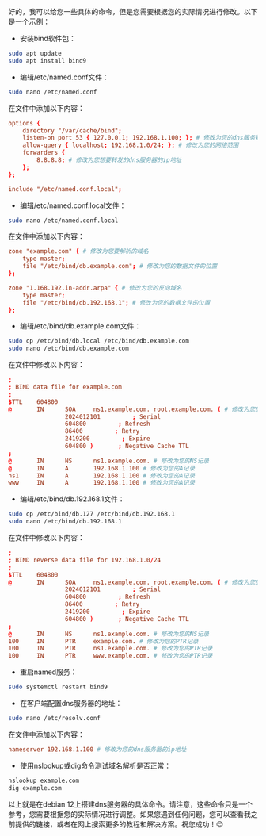 好的，我可以给您一些具体的命令，但是您需要根据您的实际情况进行修改。以下是一个示例：

- 安装bind软件包：

```bash
sudo apt update
sudo apt install bind9
```

- 编辑/etc/named.conf文件：

```bash
sudo nano /etc/named.conf
```

在文件中添加以下内容：

```conf
options {
    directory "/var/cache/bind";
    listen-on port 53 { 127.0.0.1; 192.168.1.100; }; # 修改为您的dns服务器的ip地址
    allow-query { localhost; 192.168.1.0/24; }; # 修改为您的网络范围
    forwarders {
        8.8.8.8; # 修改为您想要转发的dns服务器的ip地址
    };
};

include "/etc/named.conf.local";
```

- 编辑/etc/named.conf.local文件：

```bash
sudo nano /etc/named.conf.local
```

在文件中添加以下内容：

```conf
zone "example.com" { # 修改为您要解析的域名
    type master;
    file "/etc/bind/db.example.com"; # 修改为您的数据文件的位置
};

zone "1.168.192.in-addr.arpa" { # 修改为您的反向域名
    type master;
    file "/etc/bind/db.192.168.1"; # 修改为您的数据文件的位置
};
```

- 编辑/etc/bind/db.example.com文件：

```bash
sudo cp /etc/bind/db.local /etc/bind/db.example.com
sudo nano /etc/bind/db.example.com
```

在文件中修改以下内容：

```conf
;
; BIND data file for example.com
;
$TTL    604800
@       IN      SOA     ns1.example.com. root.example.com. ( # 修改为您的SOA记录
                2024012101         ; Serial
                604800         ; Refresh
                86400         ; Retry
                2419200         ; Expire
                604800 )       ; Negative Cache TTL
;
@       IN      NS      ns1.example.com. # 修改为您的NS记录
@       IN      A       192.168.1.100 # 修改为您的A记录
ns1     IN      A       192.168.1.100 # 修改为您的A记录
www     IN      A       192.168.1.100 # 修改为您的A记录
```

- 编辑/etc/bind/db.192.168.1文件：

```bash
sudo cp /etc/bind/db.127 /etc/bind/db.192.168.1
sudo nano /etc/bind/db.192.168.1
```

在文件中修改以下内容：

```conf
;
; BIND reverse data file for 192.168.1.0/24
;
$TTL    604800
@       IN      SOA     ns1.example.com. root.example.com. ( # 修改为您的SOA记录
                2024012101         ; Serial
                604800         ; Refresh
                86400         ; Retry
                2419200         ; Expire
                604800 )       ; Negative Cache TTL
;
@       IN      NS      ns1.example.com. # 修改为您的NS记录
100     IN      PTR     example.com. # 修改为您的PTR记录
100     IN      PTR     ns1.example.com. # 修改为您的PTR记录
100     IN      PTR     www.example.com. # 修改为您的PTR记录
```

- 重启named服务：

```bash
sudo systemctl restart bind9
```

- 在客户端配置dns服务器的地址：

```bash
sudo nano /etc/resolv.conf
```

在文件中添加以下内容：

```conf
nameserver 192.168.1.100 # 修改为您的dns服务器的ip地址
```

- 使用nslookup或dig命令测试域名解析是否正常：

```bash
nslookup example.com
dig example.com
```

以上就是在debian 12上搭建dns服务器的具体命令。请注意，这些命令只是一个参考，您需要根据您的实际情况进行调整。如果您遇到任何问题，您可以查看我之前提供的链接，或者在网上搜索更多的教程和解决方案。祝您成功！😊
